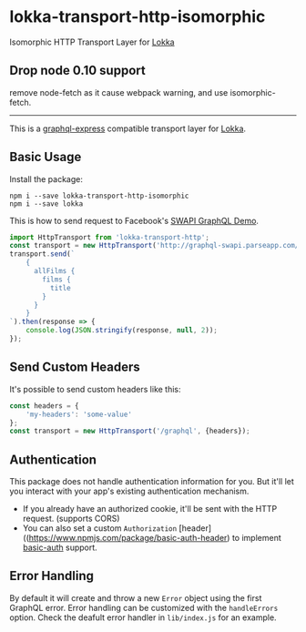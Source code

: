 # lokka-transport-http-isomorphic

Isomorphic HTTP Transport Layer for [Lokka](https://github.com/kadirahq/lokka)

## Drop node 0.10 support
remove node-fetch as it cause webpack warning, and use isomorphic-fetch.

---

This is a [graphql-express](https://github.com/graphql/express-graphql) compatible transport layer for [Lokka](https://github.com/kadirahq/lokka).

## Basic Usage

Install the package:

```
npm i --save lokka-transport-http-isomorphic
npm i --save lokka
```

This is how to send request to Facebook's [SWAPI GraphQL Demo](http://graphql-swapi.parseapp.com/).

```js
import HttpTransport from 'lokka-transport-http';
const transport = new HttpTransport('http://graphql-swapi.parseapp.com/');
transport.send(`
    {
      allFilms {
        films {
          title
        }
      }
    }
`).then(response => {
    console.log(JSON.stringify(response, null, 2));
});
```

## Send Custom Headers

It's possible to send custom headers like this:

```js
const headers = {
    'my-headers': 'some-value'
};
const transport = new HttpTransport('/graphql', {headers});
```

## Authentication

This package does not handle authentication information for you. But it'll let you interact with your app's existing authentication mechanism.

* If you already have an authorized cookie, it'll be sent with the HTTP request. (supports CORS)
* You can also set a custom `Authorization` [header]((https://www.npmjs.com/package/basic-auth-header) to implement [basic-auth](https://www.npmjs.com/package/basic-auth) support.

## Error Handling

By default it will create and throw a new `Error` object using the first GraphQL error. Error handling can be customized with the `handleErrors` option. Check the deafult error handler in `lib/index.js` for an example.
